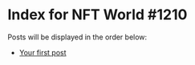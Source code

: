 # Index for NFT World #1210
Posts will be displayed in the order below:

- [Your first post](./001-first.md)

